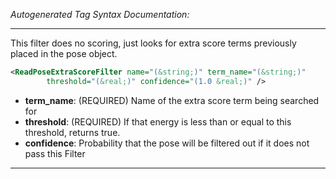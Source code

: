 <!-- THIS IS AN AUTOGENERATED FILE: Don't edit it directly, instead change the schema definition in the code itself. -->

_Autogenerated Tag Syntax Documentation:_

---
This filter does no scoring, just looks for extra score terms previously placed in the pose object.

```xml
<ReadPoseExtraScoreFilter name="(&string;)" term_name="(&string;)"
        threshold="(&real;)" confidence="(1.0 &real;)" />
```

-   **term_name**: (REQUIRED) Name of the extra score term being searched for
-   **threshold**: (REQUIRED) If that energy is less than or equal to this threshold, returns true.
-   **confidence**: Probability that the pose will be filtered out if it does not pass this Filter

---
